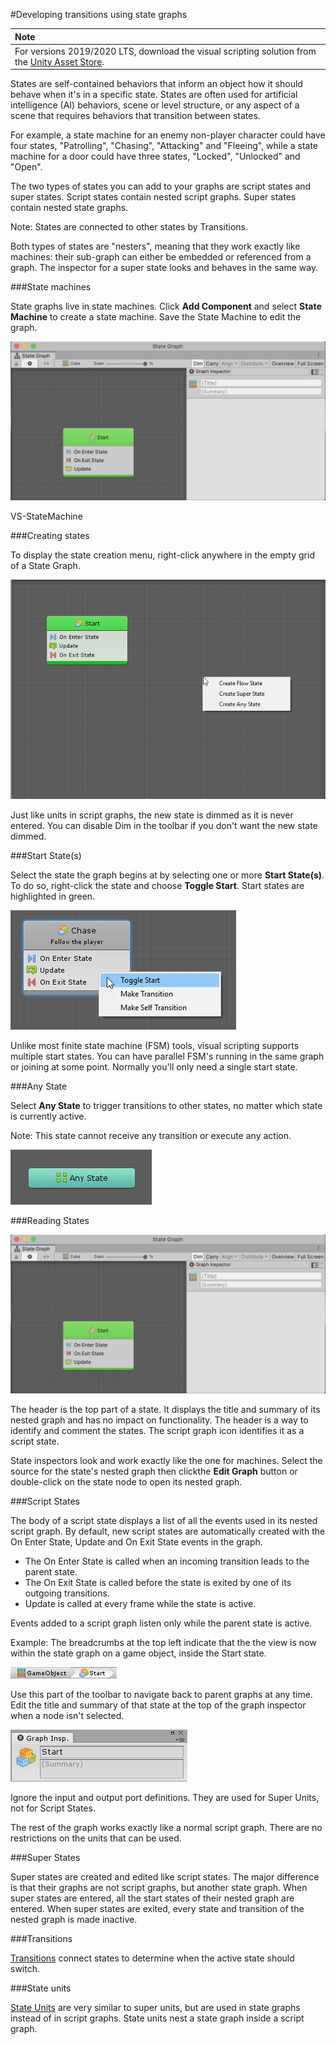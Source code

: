 #Developing transitions using state graphs

| **Note**                                                     |
| :----------------------------------------------------------- |
| For versions 2019/2020 LTS, download the visual scripting solution from the [Unity Asset Store](https://assetstore.unity.com/packages/tools/visual-bolt-163802). |

States are self-contained behaviors that inform an object how it should behave when it's in a specific state. States are often used for artificial intelligence (AI) behaviors, scene or level structure, or any aspect of a scene that requires behaviors that transition between states.

For example, a state machine for an enemy non-player character could have four states, "Patrolling", "Chasing", "Attacking" and "Fleeing", while a state machine for a door could have three states, "Locked", "Unlocked" and "Open".

The two types of states you can add to your graphs are script states and super states. Script states contain nested script graphs. Super states contain nested state graphs. 

Note: States are connected to other states by Transitions. 

Both types of states are "nesters", meaning that they work exactly like machines: their sub-graph can either be embedded or referenced from a graph. The inspector for a super state looks and behaves in the same way.


###State machines

State graphs live in state machines. Click **Add Component** and select **State Machine** to create a state machine. Save the State Machine to edit the graph.

![](images/VS-StateMachine.png)

VS-StateMachine

###Creating states

To display the state creation menu, right-click anywhere in the empty grid of a State Graph. 

![](images/VS-StateGraphEmptyClick.png)

Just like units in script graphs, the new state is dimmed as it is never entered. You can disable Dim in the toolbar if you don't want the new state dimmed.

###Start State(s)

Select the state the graph begins at by selecting one or more **Start State(s)**. To do so, right-click the state and choose **Toggle Start**. Start states are highlighted in green.

![](images/vs-start-state-toggle-start.png)

Unlike most finite state machine (FSM) tools, visual scripting supports multiple start states. You can have parallel FSM's running in the same graph or joining at some point. Normally you'll only need a single start state.

###Any State

Select **Any State** to trigger transitions to other states, no matter which state is currently active. 

Note: This state cannot receive any transition or execute any action.

![](images/bolt-states4.png)

###Reading States

![](images/VS-StateMachine.png)

The header is the top part of a state. It displays the title and summary of its nested graph and has no impact on functionality. The header is a way to identify and comment the states. The script graph icon identifies it as a script state.  

State inspectors look and work exactly like the one for machines. Select the source for the state's nested graph then clickthe **Edit Graph** button or double-click on the state node to open its nested graph.

###Script States

The body of a script state displays a list of all the events used in its nested script graph. By default, new script states are automatically created with the On Enter State, Update and On Exit State events in the graph.

- The On Enter State is called when an incoming transition leads to the parent state. 
- The On Exit State is  called before the state is exited by one of its outgoing transitions. 
- Update is called at every frame while the state is active. 

Events added to a script graph listen only while the parent state is active.

Example: The breadcrumbs at the top left indicate that the the view is now within the state graph on a game object, inside the Start state.

![](images/bolt-states7.png)

Use this part of the toolbar to navigate back to parent graphs at any time. Edit the title and summary of that state at the top of the graph inspector when a node isn't selected.

![](images/bolt-states8.png)

Ignore the input and output port definitions. They are used for Super Units, not for Script States.  

The rest of the graph works exactly like a normal script graph. There are no restrictions on the units that can be used.

###Super States

Super states are created and edited like script states. The major difference is that their graphs are not script  graphs, but another state graph. When super states are entered, all the start states of their nested graph are entered. When super states are exited, every state and transition of the nested graph is made inactive.

###Transitions

[Transitions](vs-transitions.md) connect states to determine when the active state should switch.

###State units

[State Units](vs-state-units.md) are very similar to super units, but are used in state graphs instead of in script graphs. State units nest a state graph inside a script graph.
